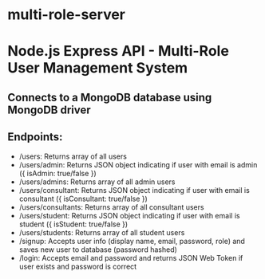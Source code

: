 # multi-role-server
# Node.js Express API - Multi-Role User Management System

## Connects to a MongoDB database using MongoDB driver

## Endpoints:
- /users: Returns array of all users
- /users/admin: Returns JSON object indicating if user with email is admin ({ isAdmin: true/false })
- /users/admins: Returns array of all admin users
- /users/consultant: Returns JSON object indicating if user with email is consultant ({ isConsultant: true/false })
- /users/consultants: Returns array of all consultant users
- /users/student: Returns JSON object indicating if user with email is student ({ isStudent: true/false })
- /users/students: Returns array of all student users
- /signup: Accepts user info (display name, email, password, role) and saves new user to database (password hashed)
- /login: Accepts email and password and returns JSON Web Token if user exists and password is correct
